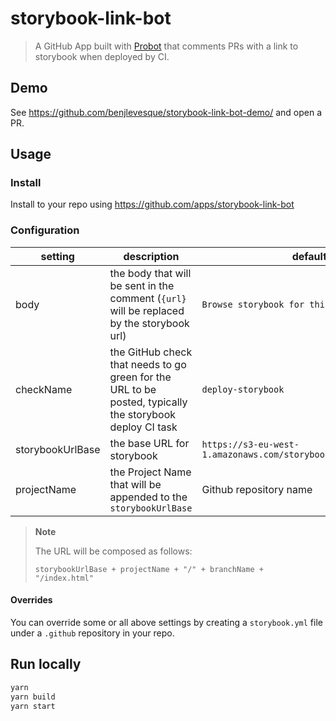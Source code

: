 # storybook-link-bot

> A GitHub App built with [Probot](https://github.com/probot/probot) that comments PRs with a link to storybook when deployed by CI.

## Demo

See https://github.com/benjlevesque/storybook-link-bot-demo/ and open a PR.

## Usage

### Install

Install to your repo using https://github.com/apps/storybook-link-bot

### Configuration

| setting          | description                                                                                              | default                                                         |
| ---------------- | -------------------------------------------------------------------------------------------------------- | --------------------------------------------------------------- |
| body             | the body that will be sent in the comment (`{url}` will be replaced by the storybook url)                | `Browse storybook for this branch at {url}`                     |
| checkName        | the GitHub check that needs to go green for the URL to be posted, typically the storybook deploy CI task | `deploy-storybook`                                              |
| storybookUrlBase | the base URL for storybook                                                                               | `https://s3-eu-west-1.amazonaws.com/storybook.request.network/` |
| projectName      | the Project Name that will be appended to the `storybookUrlBase`                                         | Github repository name                                          |

> **Note**
>
> The URL will be composed as follows:
>
> `storybookUrlBase + projectName + "/" + branchName + "/index.html"`

#### Overrides

You can override some or all above settings by creating a `storybook.yml` file under a `.github` repository in your repo.

## Run locally

```sh
yarn
yarn build
yarn start
```
